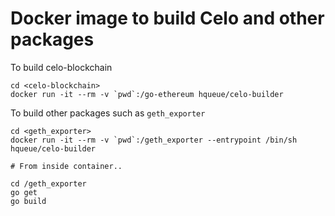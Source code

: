 # Docker image to build Celo and other packages

To build celo-blockchain

```
cd <celo-blockchain>
docker run -it --rm -v `pwd`:/go-ethereum hqueue/celo-builder
```

To build other packages such as `geth_exporter`

```
cd <geth_exporter>
docker run -it --rm -v `pwd`:/geth_exporter --entrypoint /bin/sh hqueue/celo-builder

# From inside container..

cd /geth_exporter
go get
go build
```
